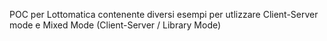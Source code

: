POC per Lottomatica contenente diversi esempi per utlizzare Client-Server mode e Mixed Mode (Client-Server / Library Mode)
